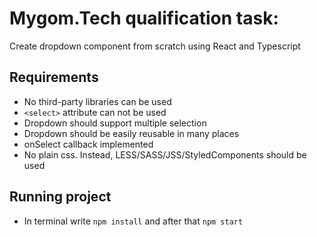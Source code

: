 # Mygom.Tech qualification task:

Create dropdown component from scratch using React and Typescript

## Requirements
- No third-party libraries can be used
- `<select>` attribute can not be used
- Dropdown should support multiple selection
- Dropdown should be easily reusable in many places
- onSelect callback implemented
- No plain css. Instead, LESS/SASS/JSS/StyledComponents should be used

## Running project
- In terminal write `npm install` and after that `npm start`
